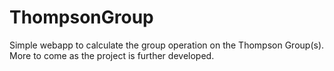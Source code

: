 # ThompsonGroup
Simple webapp to calculate the group operation on the Thompson Group(s). More to come as the project is further developed.
